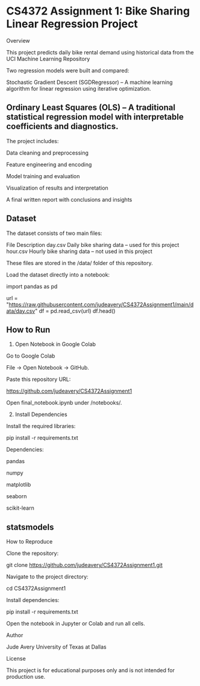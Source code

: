 # CS4372 Assignment 1: Bike Sharing Linear Regression Project
Overview

This project predicts daily bike rental demand using historical data from the UCI Machine Learning Repository

Two regression models were built and compared:

Stochastic Gradient Descent (SGDRegressor) –
A machine learning algorithm for linear regression using iterative optimization.

Ordinary Least Squares (OLS) –
A traditional statistical regression model with interpretable coefficients and diagnostics.
---------------------------------------------------------------------------------------------------------------------------------------------------------------------------------------------------------------------------

The project includes:

Data cleaning and preprocessing

Feature engineering and encoding

Model training and evaluation

Visualization of results and interpretation

A final written report with conclusions and insights

Dataset
------------------------------------------------------------------------------------------------------------------------------------------------------------------------------------------------------------------------------
The dataset consists of two main files:

File	Description
day.csv	Daily bike sharing data – used for this project
hour.csv	Hourly bike sharing data – not used in this project

These files are stored in the /data/ folder of this repository.

Load the dataset directly into a notebook:

import pandas as pd

url = "https://raw.githubusercontent.com/judeavery/CS4372Assignment1/main/data/day.csv"
df = pd.read_csv(url)
df.head()


## How to Run
1. Open Notebook in Google Colab

Go to Google Colab

File → Open Notebook → GitHub.

Paste this repository URL:

https://github.com/judeavery/CS4372Assignment1


Open final_notebook.ipynb under /notebooks/.

2. Install Dependencies

Install the required libraries:

pip install -r requirements.txt


Dependencies:

pandas

numpy

matplotlib

seaborn

scikit-learn

statsmodels
------------------------------------------------------------------------------------------------------------------------------------------------------------------------------------------------------------------------------

How to Reproduce

Clone the repository:

git clone https://github.com/judeavery/CS4372Assignment1.git


Navigate to the project directory:

cd CS4372Assignment1

Install dependencies:

pip install -r requirements.txt

Open the notebook in Jupyter or Colab and run all cells.

Author

Jude Avery
University of Texas at Dallas

License

This project is for educational purposes only and is not intended for production use.
